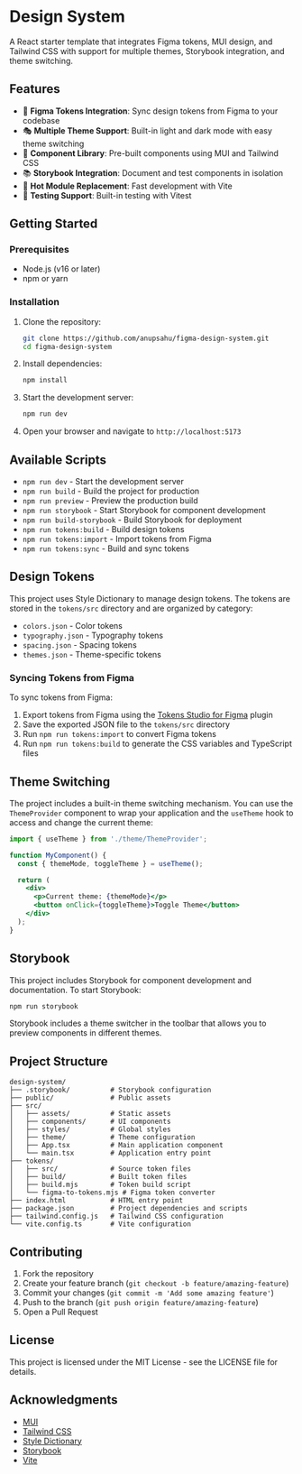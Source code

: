 # Design System

A React starter template that integrates Figma tokens, MUI design, and Tailwind CSS with support for multiple themes, Storybook integration, and theme switching.

## Features

- 🎨 **Figma Tokens Integration**: Sync design tokens from Figma to your codebase
- 🎭 **Multiple Theme Support**: Built-in light and dark mode with easy theme switching
- 🧩 **Component Library**: Pre-built components using MUI and Tailwind CSS
- 📚 **Storybook Integration**: Document and test components in isolation
- 🔄 **Hot Module Replacement**: Fast development with Vite
- 🧪 **Testing Support**: Built-in testing with Vitest

## Getting Started

### Prerequisites

- Node.js (v16 or later)
- npm or yarn

### Installation

1. Clone the repository:
   ```bash
   git clone https://github.com/anupsahu/figma-design-system.git
   cd figma-design-system
   ```

2. Install dependencies:
   ```bash
   npm install
   ```

3. Start the development server:
   ```bash
   npm run dev
   ```

4. Open your browser and navigate to `http://localhost:5173`

## Available Scripts

- `npm run dev` - Start the development server
- `npm run build` - Build the project for production
- `npm run preview` - Preview the production build
- `npm run storybook` - Start Storybook for component development
- `npm run build-storybook` - Build Storybook for deployment
- `npm run tokens:build` - Build design tokens
- `npm run tokens:import` - Import tokens from Figma
- `npm run tokens:sync` - Build and sync tokens

## Design Tokens

This project uses Style Dictionary to manage design tokens. The tokens are stored in the `tokens/src` directory and are organized by category:

- `colors.json` - Color tokens
- `typography.json` - Typography tokens
- `spacing.json` - Spacing tokens
- `themes.json` - Theme-specific tokens

### Syncing Tokens from Figma

To sync tokens from Figma:

1. Export tokens from Figma using the [Tokens Studio for Figma](https://tokens.studio/) plugin
2. Save the exported JSON file to the `tokens/src` directory
3. Run `npm run tokens:import` to convert Figma tokens
4. Run `npm run tokens:build` to generate the CSS variables and TypeScript files

## Theme Switching

The project includes a built-in theme switching mechanism. You can use the `ThemeProvider` component to wrap your application and the `useTheme` hook to access and change the current theme:

```jsx
import { useTheme } from './theme/ThemeProvider';

function MyComponent() {
  const { themeMode, toggleTheme } = useTheme();

  return (
    <div>
      <p>Current theme: {themeMode}</p>
      <button onClick={toggleTheme}>Toggle Theme</button>
    </div>
  );
}
```

## Storybook

This project includes Storybook for component development and documentation. To start Storybook:

```bash
npm run storybook
```

Storybook includes a theme switcher in the toolbar that allows you to preview components in different themes.

## Project Structure

```
design-system/
├── .storybook/          # Storybook configuration
├── public/              # Public assets
├── src/
│   ├── assets/          # Static assets
│   ├── components/      # UI components
│   ├── styles/          # Global styles
│   ├── theme/           # Theme configuration
│   ├── App.tsx          # Main application component
│   └── main.tsx         # Application entry point
├── tokens/
│   ├── src/             # Source token files
│   ├── build/           # Built token files
│   ├── build.mjs        # Token build script
│   └── figma-to-tokens.mjs # Figma token converter
├── index.html           # HTML entry point
├── package.json         # Project dependencies and scripts
├── tailwind.config.js   # Tailwind CSS configuration
└── vite.config.ts       # Vite configuration
```

## Contributing

1. Fork the repository
2. Create your feature branch (`git checkout -b feature/amazing-feature`)
3. Commit your changes (`git commit -m 'Add some amazing feature'`)
4. Push to the branch (`git push origin feature/amazing-feature`)
5. Open a Pull Request

## License

This project is licensed under the MIT License - see the LICENSE file for details.

## Acknowledgments

- [MUI](https://mui.com/)
- [Tailwind CSS](https://tailwindcss.com/)
- [Style Dictionary](https://amzn.github.io/style-dictionary/)
- [Storybook](https://storybook.js.org/)
- [Vite](https://vitejs.dev/)
